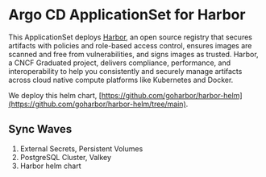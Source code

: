 # Argo CD ApplicationSet for Harbor

This ApplicationSet deploys [Harbor](https://goharbor.io/), an open source registry that secures artifacts with policies and role-based access control, ensures images are scanned and free from vulnerabilities, and signs images as trusted. Harbor, a CNCF Graduated project, delivers compliance, performance, and interoperability to help you consistently and securely manage artifacts across cloud native compute platforms like Kubernetes and Docker.

We deploy this helm chart, [https://github.com/goharbor/harbor-helm](https://github.com/goharbor/harbor-helm/tree/main).

## Sync Waves

1. External Secrets, Persistent Volumes
2. PostgreSQL Cluster, Valkey
3. Harbor helm chart
